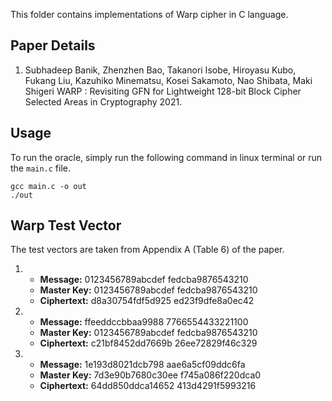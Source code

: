 This folder contains implementations of Warp cipher in C language.

## Paper Details
1. Subhadeep Banik, Zhenzhen Bao, Takanori Isobe, Hiroyasu Kubo, Fukang Liu, Kazuhiko Minematsu, Kosei Sakamoto, Nao Shibata, Maki Shigeri
WARP : Revisiting GFN for Lightweight 128-bit Block Cipher
Selected Areas in Cryptography 2021.

## Usage
To run the oracle, simply run the following command in linux terminal or run the `main.c` file.
````
gcc main.c -o out
./out
````

## Warp Test Vector
The test vectors are taken from Appendix A (Table 6) of the paper.

1.  - **Message:** 0123456789abcdef fedcba9876543210 
    - **Master Key:** 0123456789abcdef fedcba9876543210
    - **Ciphertext:** d8a30754fdf5d925 ed23f9dfe8a0ec42

2.  - **Message:** ffeeddccbbaa9988 7766554433221100 
    - **Master Key:** 0123456789abcdef fedcba9876543210 
    - **Ciphertext:** c21bf8452dd7669b 26ee72829f46c329 

3.  - **Message:** 1e193d8021dcb798 aae6a5cf09ddc6fa 
    - **Master Key:** 7d3e90b7680c30ee f745a086f220dca0
    - **Ciphertext:** 64dd850ddca14652 413d4291f5993216
